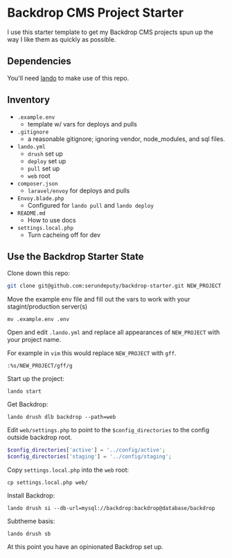 # Backdrop CMS Project Starter

I use this starter template to get my Backdrop CMS projects spun up the way I like
them as quickly as possible.

## Dependencies

You'll need [lando](https://github.com/lando/lando) to make use of this repo.

## Inventory

* `.example.env`
  * template w/ vars for deploys and pulls
* `.gitignore`
  * a reasonable gitignore; ignoring vendor, node_modules, and sql files.
* `lando.yml`
  * `drush` set up
  * `deploy` set up
  * `pull` set up
  * `web` root
* `composer.json`
  * `laravel/envoy` for deploys and pulls
* `Envoy.blade.php`
  * Configured for `lando pull` and `lando deploy`
* `README.md`
  * How to use docs
* `settings.local.php`
  * Turn cacheing off for dev

## Use the Backdrop Starter State

Clone down this repo:

```bash
git clone git@github.com:serundeputy/backdrop-starter.git NEW_PROJECT
```

Move the example env file and fill out the vars to work with your stagint/production
server(s)
```
mv .example.env .env
```

Open and edit `.lando.yml` and replace all appearances of `NEW_PROJECT` with your project name.

For example in `vim` this would replace `NEW_PROJECT` with `gff`.

```
:%s/NEW_PROJECT/gff/g
```

Start up the project:

```
lando start
```

Get Backdrop:

```
lando drush dlb backdrop --path=web
```

Edit `web/settings.php` to point to the `$config_directories` to the config outside backdrop root.

```php
$config_directories['active'] = '../config/active';
$config_directories['staging'] = '../config/staging';
```

Copy `settings.local.php` into the `web` root:

```
cp settings.local.php web/
```

Install Backdrop:

```
lando drush si --db-url=mysql://backdrop:backdrop@database/backdrop
```

Subtheme basis:

```
lando drush sb
```

At this point you have an opinionated Backdrop set up.


